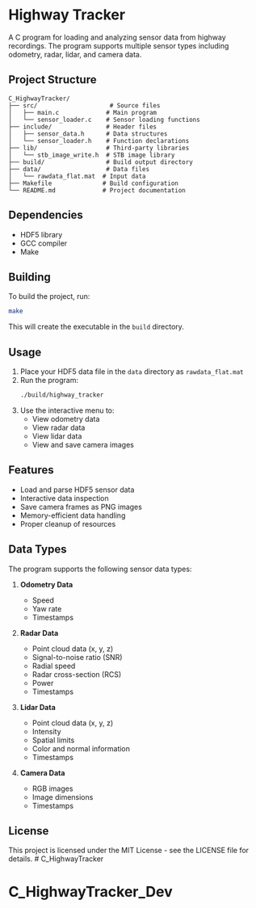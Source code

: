 # Highway Tracker

A C program for loading and analyzing sensor data from highway recordings. The program supports multiple sensor types including odometry, radar, lidar, and camera data.

## Project Structure

```
C_HighwayTracker/
├── src/                    # Source files
│   ├── main.c             # Main program
│   └── sensor_loader.c    # Sensor loading functions
├── include/               # Header files
│   ├── sensor_data.h      # Data structures
│   └── sensor_loader.h    # Function declarations
├── lib/                   # Third-party libraries
│   └── stb_image_write.h  # STB image library
├── build/                 # Build output directory
├── data/                  # Data files
│   └── rawdata_flat.mat  # Input data
├── Makefile              # Build configuration
└── README.md             # Project documentation
```

## Dependencies

- HDF5 library
- GCC compiler
- Make

## Building

To build the project, run:

```bash
make
```

This will create the executable in the `build` directory.

## Usage

1. Place your HDF5 data file in the `data` directory as `rawdata_flat.mat`
2. Run the program:
   ```bash
   ./build/highway_tracker
   ```
3. Use the interactive menu to:
   - View odometry data
   - View radar data
   - View lidar data
   - View and save camera images

## Features

- Load and parse HDF5 sensor data
- Interactive data inspection
- Save camera frames as PNG images
- Memory-efficient data handling
- Proper cleanup of resources

## Data Types

The program supports the following sensor data types:

1. **Odometry Data**
   - Speed
   - Yaw rate
   - Timestamps

2. **Radar Data**
   - Point cloud data (x, y, z)
   - Signal-to-noise ratio (SNR)
   - Radial speed
   - Radar cross-section (RCS)
   - Power
   - Timestamps

3. **Lidar Data**
   - Point cloud data (x, y, z)
   - Intensity
   - Spatial limits
   - Color and normal information
   - Timestamps

4. **Camera Data**
   - RGB images
   - Image dimensions
   - Timestamps

## License

This project is licensed under the MIT License - see the LICENSE file for details. # C_HighwayTracker
# C_HighwayTracker_Dev
